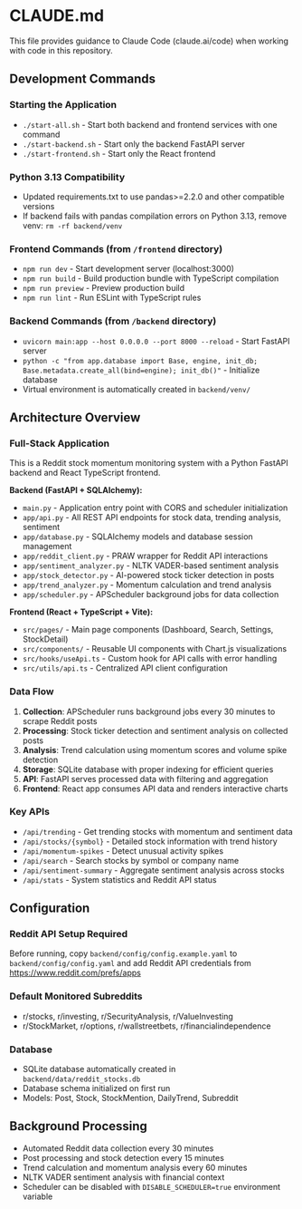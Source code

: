 # CLAUDE.md

This file provides guidance to Claude Code (claude.ai/code) when working with code in this repository.

## Development Commands

### Starting the Application
- `./start-all.sh` - Start both backend and frontend services with one command
- `./start-backend.sh` - Start only the backend FastAPI server
- `./start-frontend.sh` - Start only the React frontend

### Python 3.13 Compatibility
- Updated requirements.txt to use pandas>=2.2.0 and other compatible versions
- If backend fails with pandas compilation errors on Python 3.13, remove venv: `rm -rf backend/venv`

### Frontend Commands (from `/frontend` directory)
- `npm run dev` - Start development server (localhost:3000)
- `npm run build` - Build production bundle with TypeScript compilation
- `npm run preview` - Preview production build
- `npm run lint` - Run ESLint with TypeScript rules

### Backend Commands (from `/backend` directory)
- `uvicorn main:app --host 0.0.0.0 --port 8000 --reload` - Start FastAPI server
- `python -c "from app.database import Base, engine, init_db; Base.metadata.create_all(bind=engine); init_db()"` - Initialize database
- Virtual environment is automatically created in `backend/venv/`

## Architecture Overview

### Full-Stack Application
This is a Reddit stock momentum monitoring system with a Python FastAPI backend and React TypeScript frontend.

**Backend (FastAPI + SQLAlchemy):**
- `main.py` - Application entry point with CORS and scheduler initialization
- `app/api.py` - All REST API endpoints for stock data, trending analysis, sentiment
- `app/database.py` - SQLAlchemy models and database session management
- `app/reddit_client.py` - PRAW wrapper for Reddit API interactions
- `app/sentiment_analyzer.py` - NLTK VADER-based sentiment analysis
- `app/stock_detector.py` - AI-powered stock ticker detection in posts
- `app/trend_analyzer.py` - Momentum calculation and trend analysis
- `app/scheduler.py` - APScheduler background jobs for data collection

**Frontend (React + TypeScript + Vite):**
- `src/pages/` - Main page components (Dashboard, Search, Settings, StockDetail)
- `src/components/` - Reusable UI components with Chart.js visualizations
- `src/hooks/useApi.ts` - Custom hook for API calls with error handling
- `src/utils/api.ts` - Centralized API client configuration

### Data Flow
1. **Collection**: APScheduler runs background jobs every 30 minutes to scrape Reddit posts
2. **Processing**: Stock ticker detection and sentiment analysis on collected posts
3. **Analysis**: Trend calculation using momentum scores and volume spike detection
4. **Storage**: SQLite database with proper indexing for efficient queries
5. **API**: FastAPI serves processed data with filtering and aggregation
6. **Frontend**: React app consumes API data and renders interactive charts

### Key APIs
- `/api/trending` - Get trending stocks with momentum and sentiment data
- `/api/stocks/{symbol}` - Detailed stock information with trend history
- `/api/momentum-spikes` - Detect unusual activity spikes
- `/api/search` - Search stocks by symbol or company name
- `/api/sentiment-summary` - Aggregate sentiment analysis across stocks
- `/api/stats` - System statistics and Reddit API status

## Configuration

### Reddit API Setup Required
Before running, copy `backend/config/config.example.yaml` to `backend/config/config.yaml` and add Reddit API credentials from https://www.reddit.com/prefs/apps

### Default Monitored Subreddits
- r/stocks, r/investing, r/SecurityAnalysis, r/ValueInvesting
- r/StockMarket, r/options, r/wallstreetbets, r/financialindependence

### Database
- SQLite database automatically created in `backend/data/reddit_stocks.db`
- Database schema initialized on first run
- Models: Post, Stock, StockMention, DailyTrend, Subreddit

## Background Processing
- Automated Reddit data collection every 30 minutes
- Post processing and stock detection every 15 minutes  
- Trend calculation and momentum analysis every 60 minutes
- NLTK VADER sentiment analysis with financial context
- Scheduler can be disabled with `DISABLE_SCHEDULER=true` environment variable
